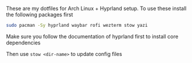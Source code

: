 These are my dotfiles for Arch Linux + Hyprland setup. To use these install the following packages first

```bash
sudo pacman -Sy hyprland waybar rofi wezterm stow yazi
```

Make sure you follow the documentation of hyprland first to install core dependencies

Then use `stow <dir-name>` to update config files
